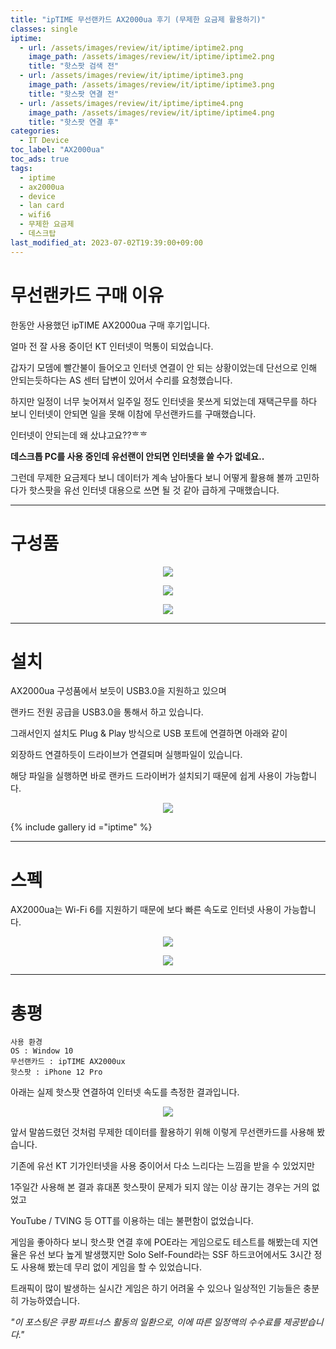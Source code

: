 ```yaml
---
title: "ipTIME 무선랜카드 AX2000ua 후기 (무제한 요금제 활용하기)"
classes: single
iptime:
  - url: /assets/images/review/it/iptime/iptime2.png
    image_path: /assets/images/review/it/iptime/iptime2.png
    title: "핫스팟 검색 전"
  - url: /assets/images/review/it/iptime/iptime3.png
    image_path: /assets/images/review/it/iptime/iptime3.png
    title: "핫스팟 연결 전"
  - url: /assets/images/review/it/iptime/iptime4.png
    image_path: /assets/images/review/it/iptime/iptime4.png
    title: "핫스팟 연결 후"
categories:
  - IT Device
toc_label: "AX2000ua"
toc_ads: true
tags:
  - iptime
  - ax2000ua
  - device
  - lan card
  - wifi6
  - 무제한 요금제
  - 데스크탑
last_modified_at: 2023-07-02T19:39:00+09:00
---
```


# 무선랜카드 구매 이유

한동안 사용했던 ipTIME AX2000ua 구매 후기입니다.

얼마 전 잘 사용 중이던 KT 인터넷이 먹통이 되었습니다.

갑자기 모뎀에 빨간불이 들어오고 인터넷 연결이 안 되는 상황이었는데
단선으로 인해 안되는듯하다는 AS 센터 답변이 있어서 수리를 요청했습니다.

하지만 일정이 너무 늦어져서 일주일 정도 인터넷을 못쓰게 되었는데
재택근무를 하다 보니 인터넷이 안되면 일을 못해 이참에 무선랜카드를 구매했습니다.

인터넷이 안되는데 왜 샀냐고요??ᄒᄒ

**데스크톱 PC를 사용 중인데 유선랜이 안되면 인터넷을 쓸 수가 없네요..**

그런데 무제한 요금제다 보니 데이터가 계속 남아돌다 보니 어떻게 활용해 볼까
고민하다가 핫스팟을 유선 인터넷 대용으로 쓰면 될 것 같아 급하게 구매했습니다.

<script src="https://ads-partners.coupang.com/g.js"></script>
<script>
	new PartnersCoupang.G({"id":676640,"template":"carousel","trackingCode":"AF9040389","width":"600","height":"140","tsource":""});
</script>

---

# 구성품

<p align="center">
  <img src='{{ "/assets/images/review/it/iptime/iptime0.jpeg" | absolute_url }}'>
</p>

<p align="center">
  <img src='{{ "/assets/images/review/it/iptime/iptime1.jpeg" | absolute_url }}'>
</p>

<p align="center">
  <img src='{{ "/assets/images/review/it/iptime/iptime2.jpeg" | absolute_url }}'>
</p>


---

# 설치

AX2000ua 구성품에서 보듯이 USB3.0을 지원하고 있으며

랜카드 전원 공급을 USB3.0을 통해서 하고 있습니다.

그래서인지 설치도 Plug & Play 방식으로 USB 포트에 연결하면 아래와 같이

외장하드 연결하듯이 드라이브가 연결되며 실행파일이 있습니다.

해당 파일을 실행하면 바로 랜카드 드라이버가 설치되기 때문에 쉽게 사용이 가능합니다.

<p align="center">
  <img src='{{ "/assets/images/review/it/iptime/iptime1.png" | absolute_url }}'>
</p>

{% include gallery id ="iptime" %}

<script src="https://ads-partners.coupang.com/g.js"></script>
<script>
	new PartnersCoupang.G({"id":676640,"template":"carousel","trackingCode":"AF9040389","width":"600","height":"140","tsource":""});
</script>

---

# 스펙

AX2000ua는 Wi-Fi 6를 지원하기 때문에 보다 빠른 속도로 인터넷 사용이 가능합니다.

<p align="center">
  <img src='{{ "/assets/images/review/it/iptime/iptime5.jpg" | absolute_url }}'>
</p>

<p align="center">
  <img src='{{ "/assets/images/review/it/iptime/iptime6.png" | absolute_url }}'>
</p>

---

# 총평

```
사용 환경
OS : Window 10
무선랜카드 : ipTIME AX2000ux
핫스팟 : iPhone 12 Pro
```

아래는 실제 핫스팟 연결하여 인터넷 속도를 측정한 결과입니다.

<p align="center">
  <img src='{{ "/assets/images/review/it/iptime/iptime7.png" | absolute_url }}'>
</p>

앞서 말씀드렸던 것처럼 무제한 데이터를 활용하기 위해 이렇게 무선랜카드를 사용해 봤습니다.

기존에 유선 KT 기가인터넷을 사용 중이어서 다소 느리다는 느낌을 받을 수 있었지만

1주일간 사용해 본 결과 휴대폰 핫스팟이 문제가 되지 않는 이상 끊기는 경우는 거의 없었고

YouTube / TVING 등 OTT를 이용하는 데는 불편함이 없었습니다.

게임을 좋아하다 보니 핫스팟 연결 후에 POE라는 게임으로도 테스트를 해봤는데
지연율은 유선 보다 높게 발생했지만
Solo Self-Found라는 SSF 하드코어에서도 3시간 정도 사용해 봤는데 무리 없이 게임을 할 수 있었습니다.

트래픽이 많이 발생하는 실시간 게임은 하기 어려울 수 있으나 일상적인 기능들은 충분히 가능하였습니다.

<script src="https://ads-partners.coupang.com/g.js"></script>
<script>
	new PartnersCoupang.G({"id":676640,"template":"carousel","trackingCode":"AF9040389","width":"600","height":"140","tsource":""});
</script>

*"이 포스팅은 쿠팡 파트너스 활동의 일환으로, 이에 따른 일정액의 수수료를 제공받습니다."*